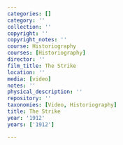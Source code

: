 ```yaml
---
categories: []
category: ''
collection: ''
copyright: ''
copyright_notes: ''
course: Historiography
courses: [Historiography]
director: ''
film_title: The Strike
location: ''
media: [video]
notes: ''
physical_description: ''
repository: ''
taxonomies: [Video, Historiography]
title: The Strike
year: '1912'
years: ['1912']

---
```

